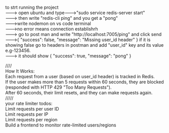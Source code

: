 to strt running the project
<br>
---> open ubuntu and type--->"sudo service redis-server start"
<br>
---> then write "redis-cli ping" and you get a "pong"
<br>
--->write nodemon on vs code terminal 
<br>
--->no error means connection establishrh
<br>
---> go to post man and write "http://localhost:7005/ping" and click send
<br>
--->{
    "success": false,
    "message": "Missing user_id header"
} if it is showing false go to headers in postman and add "user_id" key and its value e.g-123456.
<br>
---> it should show {
    "success": true,
    "message": "pong"
}

////<h>
<br>
 How It Works:
 <br>
Each request from a user (based on user_id header) is tracked in Redis.
<br>
If the user makes more than 5 requests within 60 seconds, they are blocked (responded with HTTP 429 "Too Many Requests").
<br>
After 60 seconds, their limit resets, and they can make requests again.
<br>
/////<h>
<br>
your rate limiter todos:
<br>
Limit requests per user ID
<br>
Limit requests per IP
<br>
Limit requests per region
<br>
Build a frontend to monitor rate-limited users/regions
<br>
